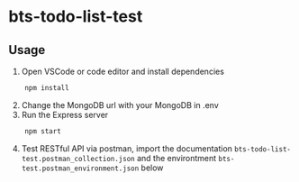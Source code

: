 # bts-todo-list-test

## Usage

1. Open VSCode or code editor and install dependencies 
``` bash
    npm install
```
2. Change the MongoDB url with your MongoDB in .env
3. Run the Express server
``` bash
    npm start
```
4. Test RESTful API via postman, import the documentation `bts-todo-list-test.postman_collection.json` and the environtment `bts-test.postman_environment.json` below
